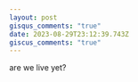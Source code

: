 ```yaml
---
layout: post
gisqus_comments: "true"
date: 2023-08-29T23:12:39.743Z
giscus_comments: "true"
---
```

are we live yet?